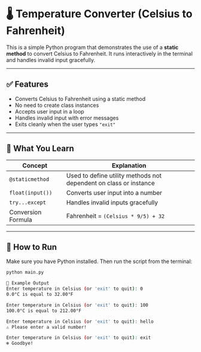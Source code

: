 # 🌡️ Temperature Converter (Celsius to Fahrenheit)

This is a simple Python program that demonstrates the use of a **static method** to convert Celsius to Fahrenheit. It runs interactively in the terminal and handles invalid input gracefully.

---

## ✅ Features

- Converts Celsius to Fahrenheit using a static method
- No need to create class instances
- Accepts user input in a loop
- Handles invalid input with error messages
- Exits cleanly when the user types `"exit"`

---

## 🧠 What You Learn

| Concept             | Explanation |
|---------------------|-------------|
| `@staticmethod`     | Used to define utility methods not dependent on class or instance |
| `float(input())`    | Converts user input into a number |
| `try...except`      | Handles invalid inputs gracefully |
| Conversion Formula  | Fahrenheit = `(Celsius * 9/5) + 32` |

---

## 🔧 How to Run

Make sure you have Python installed. Then run the script from the terminal:

```bash
python main.py

🧪 Example Output
Enter temperature in Celsius (or 'exit' to quit): 0
0.0°C is equal to 32.00°F

Enter temperature in Celsius (or 'exit' to quit): 100
100.0°C is equal to 212.00°F

Enter temperature in Celsius (or 'exit' to quit): hello
⚠️ Please enter a valid number!

Enter temperature in Celsius (or 'exit' to quit): exit
❄️ Goodbye!


